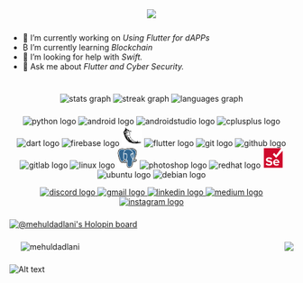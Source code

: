 <div align="center">
  <img height="200" src="images/github-header-image (1).png"  />
</div>

###

- 🔭 I’m currently working on _Using Flutter for dAPPs_
-  ₿  I’m currently learning _Blockchain_
- 🤔 I’m looking for help with _Swift._
- 💬 Ask me about _Flutter and Cyber Security._


###
<br clear="both">

<div align="center">
  <img src="https://github-readme-stats.vercel.app/api?username=mehuldadlani&hide_title=false&hide_rank=false&show_icons=true&include_all_commits=true&count_private=true&disable_animations=false&theme=dracula&locale=en&hide_border=false" height="140" alt="stats graph"  />
  <img src="https://streak-stats.demolab.com?user=mehuldadlani&locale=en&mode=daily&theme=dracula&hide_border=false&border_radius=5" height="140" alt="streak graph"  />
  <img src="https://github-readme-stats.vercel.app/api/top-langs?username=mehuldadlani&locale=en&hide_title=false&layout=compact&card_width=320&langs_count=5&theme=dracula&hide_border=false" height="140" alt="languages graph"  />
</div>

###

<p align="center">
  <img src="https://cdn.jsdelivr.net/gh/devicons/devicon/icons/python/python-original.svg" width="36" height="36" alt="python logo" />
  <img src="https://cdn.jsdelivr.net/gh/devicons/devicon/icons/android/android-original.svg" width="36" height="36" alt="android logo" />
  <img src="https://cdn.jsdelivr.net/gh/devicons/devicon/icons/androidstudio/androidstudio-original.svg" width="36" height="36" alt="androidstudio logo" />
  <img src="https://cdn.jsdelivr.net/gh/devicons/devicon/icons/cplusplus/cplusplus-original.svg" width="36" height="36" alt="cplusplus logo" />
  <img src="https://cdn.jsdelivr.net/gh/devicons/devicon/icons/dart/dart-original.svg" width="36" height="36" alt="dart logo" />
  <img src="https://cdn.jsdelivr.net/gh/devicons/devicon/icons/firebase/firebase-plain.svg" width="36" height="36" alt="firebase logo" />
  <img src="https://raw.githubusercontent.com/devicons/devicon/v2.15.1/icons/flask/flask-original.svg" width="36" height="36" alt="flask logo" />
  <img src="https://cdn.jsdelivr.net/gh/devicons/devicon/icons/flutter/flutter-original.svg" width="36" height="36" alt="flutter logo" />
  <img src="https://cdn.jsdelivr.net/gh/devicons/devicon/icons/git/git-original.svg" width="36" height="36" alt="git logo" />
  <img src="https://cdn.jsdelivr.net/gh/devicons/devicon/icons/github/github-original.svg" width="36" height="36" alt="github logo" />
  <img src="https://cdn.jsdelivr.net/gh/devicons/devicon/icons/gitlab/gitlab-original.svg" width="36" height="36" alt="gitlab logo" />
  <img src="https://cdn.jsdelivr.net/gh/devicons/devicon/icons/linux/linux-original.svg" width="36" height="36" alt="linux logo" />
  <img src="https://raw.githubusercontent.com/devicons/devicon/v2.15.1/icons/postgresql/postgresql-original.svg" width="36" height="36" alt="postgresql logo" />
  <img src="https://cdn.jsdelivr.net/gh/devicons/devicon/icons/photoshop/photoshop-plain.svg" width="36" height="36" alt="photoshop logo" />
  <img src="https://cdn.jsdelivr.net/gh/devicons/devicon/icons/redhat/redhat-original.svg" width="36" height="36" alt="redhat logo" />
  <img src="https://raw.githubusercontent.com/devicons/devicon/v2.15.1/icons/selenium/selenium-original.svg" width="36" height="36" alt="selenium logo" />
  <img src="https://cdn.jsdelivr.net/gh/devicons/devicon/icons/ubuntu/ubuntu-plain.svg" width="36" height="36" alt="ubuntu logo" />
  <img src="https://cdn.jsdelivr.net/gh/devicons/devicon/icons/debian/debian-original.svg" width="36" height="36" alt="debian logo" />
</p>


<div align="center">
  <a href="https://www.discordapp.com/users/490544909825212429" target="_blank">
    <img src="https://img.shields.io/static/v1?message=Discord&logo=discord&label=&color=7289DA&logoColor=white&labelColor=&style=for-the-badge" height="35" alt="discord logo"  />
  </a>
  <a href="mailto:mehul4college@gmail.com" target="_blank">
    <img src="https://img.shields.io/static/v1?message=Gmail&logo=gmail&label=&color=D14836&logoColor=white&labelColor=&style=for-the-badge" height="35" alt="gmail logo"  />
  </a>
  <a href="https://www.linkedin.com/in/mehul-dadlani-103455146/" target="_blank">
    <img src="https://img.shields.io/static/v1?message=LinkedIn&logo=linkedin&label=&color=0077B5&logoColor=white&labelColor=&style=for-the-badge" height="35" alt="linkedin logo"  />
  </a>
  <a href="https://medium.com/@mehuldadlani13" target="_blank">
    <img src="https://img.shields.io/static/v1?message=Medium&logo=medium&label=&color=12100E&logoColor=white&labelColor=&style=for-the-badge" height="35" alt="medium logo"  />
  </a>
   <a href="https://instagram.com/mxhullll" target="_blank">
    <img src="https://img.shields.io/static/v1?message=Instagram&logo=instagram&label=&color=E4405F&logoColor=white&labelColor=&style=for-the-badge" height="35" alt="instagram logo"  />
  </a>
</div>

###


[![@mehuldadlani's Holopin board](https://holopin.me/mehuldadlani)](https://holopin.io/@mehuldadlani)

###

<img align="right" height="250" src="https://media.giphy.com/media/f3KwliaH4MLtli8z7D/giphy.gif"  />

###
<div style="padding-left: 20px;" align="left">
<img width="120" src="https://komarev.com/ghpvc/?username=mehuldadlani&label=Profile%20views&color=0e75b6&style=flat" alt="mehuldadlani" />
</div>

###

![Alt text](https://spotify-recently-played-readme.vercel.app/api?user=31hupkjp2oueytvyx77x2jhsrnta)

